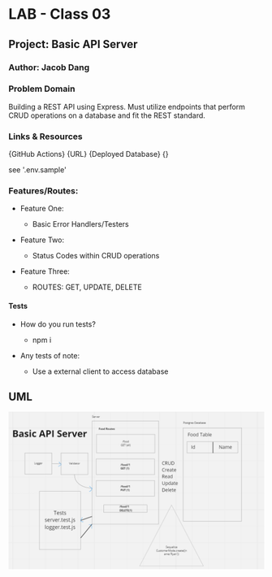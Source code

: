 # LAB - Class 03

## Project: Basic API Server

### Author: Jacob Dang

### Problem Domain
Building a REST API using Express. Must utilize endpoints that perform CRUD operations on a database and fit the REST standard.

### Links & Resources
{GitHub Actions} {URL}
{Deployed Database} {}

see '.env.sample'

### Features/Routes:
- Feature One:
    - Basic Error Handlers/Testers
- Feature Two:
    - Status Codes within CRUD operations

- Feature Three:
    - ROUTES: GET, UPDATE, DELETE

#### Tests
- How do you run tests?
    - npm i

- Any tests of note:
    - Use a external client to access database


## UML
![UML](./assets/lab3-image.png)